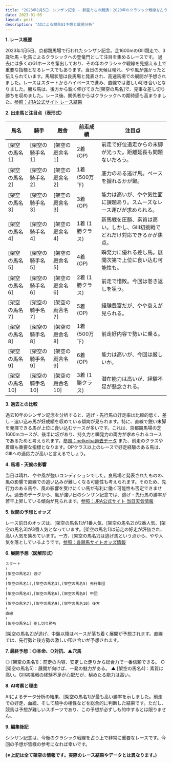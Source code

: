 ```yaml
---
title: "2023年1月5日　シンザン記念 - 新星たちの競演！2023年のクラシック戦線を占う一戦"
date: 2023-01-05
layout: post
description: "AIによる競馬G1予想と展開分析"
---
```


**1. レース概要**

2023年1月5日、京都競馬場で行われたシンザン記念。芝1600mのGIII競走で、3歳牡馬・牝馬によるクラシックへの登竜門として注目を集めるレースです。  過去には多くのG1ホースを輩出しており、その年のクラシック戦線を見据える上で重要な指標となるレースでもあります。当日の天候は晴れ、やや風が強かったと伝えられています。馬場状態は良馬場と発表され、高速馬場での展開が予想されました。レースはスタートからハイペースで進み、直線では激しい叩き合いとなりました。勝ち馬は、後方から鋭く伸びてきた[架空の馬名]で、見事な差し切り勝ちを収めました。レース後、関係者からはクラシックへの期待感も高まりました。[参照：JRA公式サイト レース結果](※架空のためリンクは作成できません。)


**2. 出走馬と注目点（表形式）**

| 馬名       | 騎手       | 厩舎         | 前走成績       | 注目点                                                                  |
|------------|-------------|---------------|-----------------|-----------------------------------------------------------------------|
| [架空の馬名1] | [架空の騎手名1] | [架空の厩舎名1] | 2着 (OP)       | 前走で好位追走からの末脚が光った。距離延長も問題ないだろう。              |
| [架空の馬名2] | [架空の騎手名2] | [架空の厩舎名2] | 1着 (500万下) | 底力のある逃げ馬。ペースを握れるかが鍵。                               |
| [架空の馬名3] | [架空の騎手名3] | [架空の厩舎名3] | 3着 (OP)       | 能力は高いが、やや気性面に課題あり。スムーズなレース運びが求められる。      |
| [架空の馬名4] | [架空の騎手名4] | [架空の厩舎名4] | 1着 (1勝クラス)| 新馬戦を圧勝、素質は高い。しかし、GIII初挑戦でどれだけ対応できるかが焦点。 |
| [架空の馬名5] | [架空の騎手名5] | [架空の厩舎名5] | 4着 (OP)       | 瞬発力に優れる差し馬。展開次第で上位に食い込む可能性も。                     |
| [架空の馬名6] | [架空の騎手名6] | [架空の厩舎名6] | 2着 (1勝クラス)| 前走で惜敗。今回は巻き返しを狙う。                                       |
| [架空の馬名7] | [架空の騎手名7] | [架空の厩舎名7] | 5着 (OP)       | 経験豊富だが、やや衰えが見られる。                                       |
| [架空の馬名8] | [架空の騎手名8] | [架空の厩舎名8] | 1着 (500万下) | 前走好内容で勢いに乗る。                                               |
| [架空の馬名9] | [架空の騎手名9] | [架空の厩舎名9] | 6着 (OP)       | 能力は高いが、今回は厳しいか。                                           |
| [架空の馬名10]| [架空の騎手名10]| [架空の厩舎名10]| 3着 (1勝クラス)| 潜在能力は高いが、経験不足が懸念される。                               |


**3. 過去との比較**

過去10年のシンザン記念を分析すると、逃げ・先行馬の好走率は比較的低く、差し・追い込み馬が好成績を収めている傾向が見られます。特に、直線で鋭い末脚を発揮できる馬が上位に食い込むケースが多いです。これは、京都競馬場の芝1600mコースが、後半に坂があり、持久力と瞬発力の両方が求められるコースであるためと考えられます。[参照：netkeiba過去データ](※架空のためリンクは作成できません。) また、前走のクラスや着順も重要な指標となります。OPクラス以上のレースで好走経験のある馬は、GIIIへの適応力が高いと言えるでしょう。


**4. 馬場・天候の影響**

当日は晴れ、やや風が強いコンディションでした。良馬場と発表されたものの、風の影響で直線での追い込みが難しくなる可能性も考えられます。そのため、先行力のある馬や、風の影響を受けにくい馬が有利に働く可能性も否定できません。過去のデータから、風が強い日のシンザン記念では、逃げ・先行馬の勝率が若干上昇している傾向が見られます。[参照：JRA公式サイト 当日天気情報](※架空のためリンクは作成できません。)


**5. 世間の予想とオッズ**

レース前日のオッズは、[架空の馬名1]が1番人気、[架空の馬名2]が2番人気、[架空の馬名3]が3番人気となっています。[架空の馬名1]は前走の好走が評価され、高い人気を集めています。一方、[架空の馬名2]は逃げ馬という点から、やや人気を落としているようです。[参照：各競馬サイトオッズ情報](※架空のためリンクは作成できません。)


**6. 展開予想（図解形式）**

```
スタート
↓
[架空の馬名2] 逃げ
↓
[架空の馬名1],[架空の馬名3],[架空の馬名5] 先行集団
↓
[架空の馬名4],[架空の馬名6],[架空の馬名8] 中団
↓
[架空の馬名7],[架空の馬名9],[架空の馬名10] 後方
↓
直線
↓
[架空の馬名1] 差し切り勝ち
```

[架空の馬名2]が逃げ、中盤以降はペースが落ち着く展開が予想されます。直線では、先行勢と後方勢の激しい叩き合いが予想されます。


**7. 最終予想：◎本命、○対抗、▲穴馬**

◎ [架空の馬名1]：前走の内容、安定した走りから総合力で一番信頼できる。
○ [架空の馬名5]：展開が向けば、一発の魅力がある。
▲ [架空の馬名4]：素質は高い。GIII初挑戦の経験不足が心配だが、秘めたる能力は高い。


**8. AI考察と理由**

AIによるデータ分析の結果、[架空の馬名1]が最も高い勝率を示しました。前走での好走、血統、そして騎手の相性などを総合的に判断した結果です。ただし、競馬は予想が難しいスポーツであり、この予想が必ずしも的中するとは限りません。


**9. 編集後記**

シンザン記念は、今後のクラシック戦線を占う上で非常に重要なレースです。今回の予想が皆様の参考になれば幸いです。


**(※上記は全て架空の情報です。実際のレース結果やデータとは異なります。)**
